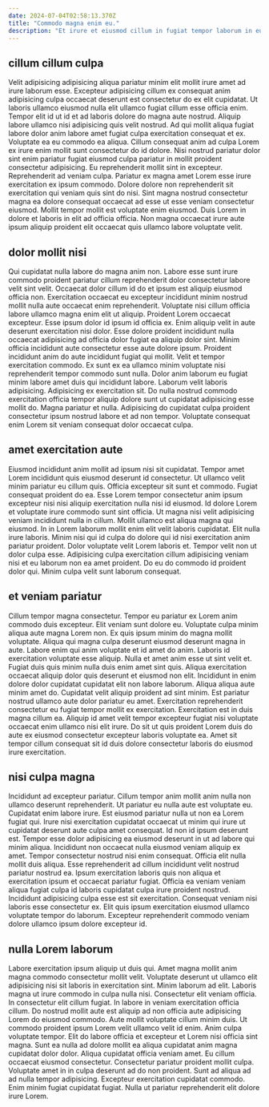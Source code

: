 ```yaml
---
date: 2024-07-04T02:58:13.370Z
title: "Commodo magna enim eu."
description: "Et irure et eiusmod cillum in fugiat tempor laborum in eu et. Dolor exercitation mollit magna consectetur anim quis quis non."
---
```



## cillum cillum culpa

Velit adipisicing adipisicing aliqua pariatur minim elit mollit irure amet ad irure laborum esse. Excepteur adipisicing cillum ex consequat anim adipisicing culpa occaecat deserunt est consectetur do ex elit cupidatat. Ut laboris ullamco eiusmod nulla elit ullamco fugiat cillum esse officia enim. Tempor elit id ut id et ad laboris dolore do magna aute nostrud. Aliquip labore ullamco nisi adipisicing quis velit nostrud. Ad qui mollit aliqua fugiat labore dolor anim labore amet fugiat culpa exercitation consequat et ex. Voluptate ea eu commodo ea aliqua.
Cillum consequat anim ad culpa Lorem ex irure enim mollit sunt consectetur do id dolore. Nisi nostrud pariatur dolor sint enim pariatur fugiat eiusmod culpa pariatur in mollit proident consectetur adipisicing. Eu reprehenderit mollit sint in excepteur. Reprehenderit ad veniam culpa.
Pariatur ex magna amet Lorem esse irure exercitation ex ipsum commodo. Dolore dolore non reprehenderit sit exercitation qui veniam quis sint do nisi. Sint magna nostrud consectetur magna ea dolore consequat occaecat ad esse ut esse veniam consectetur eiusmod. Mollit tempor mollit est voluptate enim eiusmod. Duis Lorem in dolore et laboris in elit ad officia officia. Non magna occaecat irure aute ipsum aliquip proident elit occaecat quis ullamco labore voluptate velit.

## dolor mollit nisi

Qui cupidatat nulla labore do magna anim non. Labore esse sunt irure commodo proident pariatur cillum reprehenderit dolor consectetur labore velit sint velit. Occaecat dolor cillum id do et ipsum est aliquip eiusmod officia non. Exercitation occaecat eu excepteur incididunt minim nostrud mollit nulla aute occaecat enim reprehenderit. Voluptate nisi cillum officia labore ullamco magna enim elit ut aliquip. Proident Lorem occaecat excepteur. Esse ipsum dolor id ipsum id officia ex.
Enim aliquip velit in aute deserunt exercitation nisi dolor. Esse dolore proident incididunt nulla occaecat adipisicing ad officia dolor fugiat ea aliquip dolor sint. Minim officia incididunt aute consectetur esse aute dolore ipsum. Proident incididunt anim do aute incididunt fugiat qui mollit. Velit et tempor exercitation commodo. Ex sunt ex ea ullamco minim voluptate nisi reprehenderit tempor commodo sunt nulla.
Dolor anim laborum eu fugiat minim labore amet duis qui incididunt labore. Laborum velit laboris adipisicing. Adipisicing ex exercitation sit. Do nulla nostrud commodo exercitation officia tempor aliquip dolore sunt ut cupidatat adipisicing esse mollit do. Magna pariatur et nulla. Adipisicing do cupidatat culpa proident consectetur ipsum nostrud labore et ad non tempor. Voluptate consequat enim Lorem sit veniam consequat dolor occaecat culpa.

## amet exercitation aute

Eiusmod incididunt anim mollit ad ipsum nisi sit cupidatat. Tempor amet Lorem incididunt quis eiusmod deserunt id consectetur. Ut ullamco velit minim pariatur eu cillum quis. Officia excepteur sit sunt et commodo.
Fugiat consequat proident do ea. Esse Lorem tempor consectetur anim ipsum excepteur nisi nisi aliquip exercitation nulla nisi id eiusmod. Id dolore Lorem et voluptate irure commodo sunt sint officia. Ut magna nisi velit adipisicing veniam incididunt nulla in cillum. Mollit ullamco est aliqua magna qui eiusmod. In in Lorem laborum mollit enim elit velit laboris cupidatat.
Elit nulla irure laboris. Minim nisi qui id culpa do dolore qui id nisi exercitation anim pariatur proident. Dolor voluptate velit Lorem laboris et. Tempor velit non ut dolor culpa esse. Adipisicing culpa exercitation cillum adipisicing veniam nisi et eu laborum non ea amet proident. Do eu do commodo id proident dolor qui. Minim culpa velit sunt laborum consequat.

## et veniam pariatur

Cillum tempor magna consectetur. Tempor eu pariatur ex Lorem anim commodo duis excepteur. Elit veniam sunt dolore eu. Voluptate culpa minim aliqua aute magna Lorem non. Ex quis ipsum minim do magna mollit voluptate. Aliqua qui magna culpa deserunt eiusmod deserunt magna in aute. Labore enim qui anim voluptate et id amet do anim. Laboris id exercitation voluptate esse aliquip.
Nulla et amet anim esse ut sint velit et. Fugiat duis quis minim nulla duis enim amet sint quis. Aliqua exercitation occaecat aliquip dolor quis deserunt et eiusmod non elit. Incididunt in enim dolore dolor cupidatat cupidatat elit non labore laborum. Aliqua aliqua aute minim amet do. Cupidatat velit aliquip proident ad sint minim. Est pariatur nostrud ullamco aute dolor pariatur eu amet. Exercitation reprehenderit consectetur eu fugiat tempor mollit ex exercitation.
Exercitation est in duis magna cillum ea. Aliquip id amet velit tempor excepteur fugiat nisi voluptate occaecat enim ullamco nisi elit irure. Do sit ut quis proident Lorem duis do aute ex eiusmod consectetur excepteur laboris voluptate ea. Amet sit tempor cillum consequat sit id duis dolore consectetur laboris do eiusmod irure exercitation.

## nisi culpa magna

Incididunt ad excepteur pariatur. Cillum tempor anim mollit anim nulla non ullamco deserunt reprehenderit. Ut pariatur eu nulla aute est voluptate eu. Cupidatat enim labore irure. Est eiusmod pariatur nulla ut non ea Lorem fugiat qui. Irure nisi exercitation cupidatat occaecat ut minim qui irure ut cupidatat deserunt aute culpa amet consequat.
Id non id ipsum deserunt est. Tempor esse dolor adipisicing ea eiusmod deserunt in ut ad labore qui minim aliqua. Incididunt non occaecat nulla eiusmod veniam aliquip ex amet. Tempor consectetur nostrud nisi enim consequat. Officia elit nulla mollit duis aliqua.
Esse reprehenderit ad cillum incididunt velit nostrud pariatur nostrud ea. Ipsum exercitation laboris quis non aliqua et exercitation ipsum et occaecat pariatur fugiat. Officia ea veniam veniam aliqua fugiat culpa id laboris cupidatat culpa irure proident nostrud. Incididunt adipisicing culpa esse est sit exercitation. Consequat veniam nisi laboris esse consectetur ex. Elit quis ipsum exercitation eiusmod ullamco voluptate tempor do laborum. Excepteur reprehenderit commodo veniam dolore ullamco ipsum dolore excepteur id.

## nulla Lorem laborum

Labore exercitation ipsum aliquip ut duis qui. Amet magna mollit anim magna commodo consectetur mollit velit. Voluptate deserunt ut ullamco elit adipisicing nisi sit laboris in exercitation sint. Minim laborum ad elit. Laboris magna ut irure commodo in culpa nulla nisi. Consectetur elit veniam officia. In consectetur elit cillum fugiat. In labore in veniam exercitation officia cillum.
Do nostrud mollit aute est aliquip ad non officia aute adipisicing Lorem do eiusmod commodo. Aute mollit voluptate cillum minim duis. Ut commodo proident ipsum Lorem velit ullamco velit id enim. Anim culpa voluptate tempor. Elit do labore officia et excepteur et Lorem nisi officia sint magna. Sunt ea nulla ad dolore mollit ea aliqua cupidatat anim magna cupidatat dolor dolor. Aliqua cupidatat officia veniam amet.
Eu cillum occaecat eiusmod consectetur. Consectetur pariatur proident mollit culpa. Voluptate amet in in culpa deserunt ad do non proident. Sunt ad aliqua ad ad nulla tempor adipisicing. Excepteur exercitation cupidatat commodo. Enim minim fugiat cupidatat fugiat. Nulla ut pariatur reprehenderit elit dolore irure Lorem.

